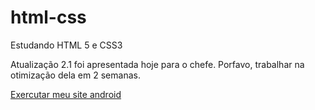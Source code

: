 # html-css
 Estudando HTML 5 e CSS3

Atualização 2.1 foi apresentada hoje para o chefe. Porfavo, trabalhar na otimização dela em 2 semanas.

<a href="https://henriquermesquita.github.io/html-css/exercicios/DESAFIO07/android.html">Exercutar meu site android</a>